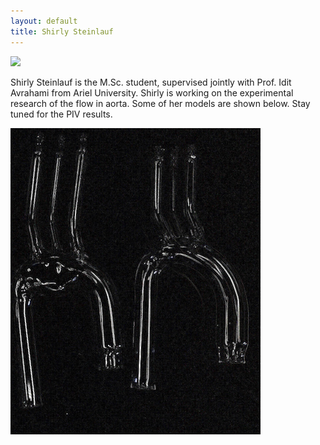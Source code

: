 ```yaml
---
layout: default
title: Shirly Steinlauf
---
```



![](../images/shirly.jpg)

Shirly Steinlauf is the M.Sc. student, supervised jointly with Prof. Idit Avrahami from Ariel University. Shirly is working on the experimental research of the flow in aorta. Some of her models are shown below. Stay tuned for the PIV results. 


![](../images/shirly_models.jpg)